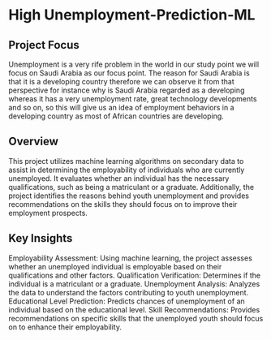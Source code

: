 # High Unemployment-Prediction-ML

## Project Focus
Unemployment is a very rife problem in the world in our study point we will focus on Saudi Arabia as our focus point. The reason for Saudi Arabia is that it is a developing country therefore we can observe it from that perspective for instance why is Saudi Arabia regarded as a developing whereas it has a very unemployment rate, great technology developments and so on, so this will give us an idea of employment behaviors in a developing country as most of African countries are developing. 

## Overview
This project utilizes machine learning algorithms on secondary data to assist in determining the employability of individuals who are currently unemployed. It evaluates whether an individual has the necessary qualifications, such as being a matriculant or a graduate. Additionally, the project identifies the reasons behind youth unemployment and provides recommendations on the skills they should focus on to improve their employment prospects.

## Key Insights
Employability Assessment: Using machine learning, the project assesses whether an unemployed individual is employable based on their qualifications and other factors.
Qualification Verification: Determines if the individual is a matriculant or a graduate.
Unemployment Analysis: Analyzes the data to understand the factors contributing to youth unemployment.
Educational Level Prediction: Predicts chances of unemployment of an individual based on the educational level.
Skill Recommendations: Provides recommendations on specific skills that the unemployed youth should focus on to enhance their employability.


